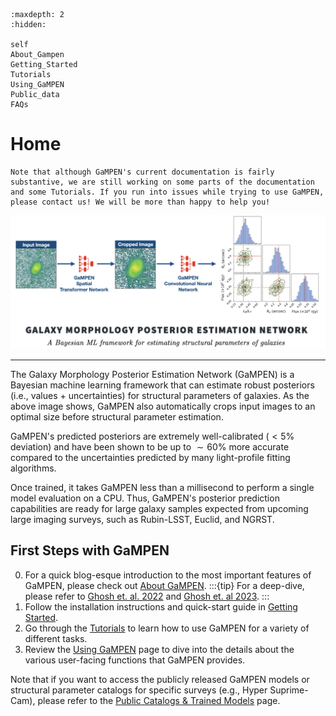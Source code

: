 ```{toctree}
:maxdepth: 2
:hidden:

self
About_Gampen
Getting_Started
Tutorials
Using_GaMPEN
Public_data
FAQs
```

# Home

```{attention}
Note that although GaMPEN's current documentation is fairly substantive, we are still working on some parts of the documentation and some Tutorials. If you run into issues while trying to use GaMPEN, please contact us! We will be more than happy to help you!
```

![Introductory Image](./../assets/gampen_intro_crop.png)

***

The Galaxy Morphology Posterior Estimation Network (GaMPEN) is a Bayesian machine learning framework that can estimate robust posteriors (i.e., values + uncertainties) for structural parameters of galaxies. As the above image shows, GaMPEN also automatically crops input images to an optimal size before structural parameter estimation.

GaMPEN's predicted posteriors are extremely well-calibrated ($<5\%$ deviation) and have been shown to be up to $\sim 60\%$ more accurate compared to the uncertainties predicted by many
light-profile fitting algorithms. 

Once trained, it takes GaMPEN less than a millisecond to perform a single model evaluation on a CPU. Thus, GaMPEN's posterior prediction capabilities are ready for large galaxy samples expected from upcoming large imaging surveys, such as Rubin-LSST, Euclid, and NGRST.



## First Steps with GaMPEN
0. For a quick blog-esque introduction to the most important features of GaMPEN, please check out [About GaMPEN](./About_Gampen.md).
:::{tip}
For a deep-dive, please refer to [Ghosh et. al. 2022](https://doi.org/10.3847/1538-4357/ac7f9e) and [Ghosh et. al 2023](https://doi.org/10.3847/1538-4357/acd546).
:::
1. Follow the installation instructions and quick-start guide in [Getting Started](./Getting_Started.md).
2. Go through the [Tutorials](./Tutorials.md) to learn how to use GaMPEN for a variety of different tasks.
3. Review the [Using GaMPEN](./Using_GaMPEN.md) page to dive into the details about the various user-facing functions that GaMPEN provides.

Note that if you want to access the publicly released GaMPEN models or structural parameter catalogs for specific surveys (e.g., Hyper Suprime-Cam), please refer to the [Public Catalogs & Trained Models](./Public_data.md) page.




